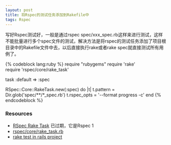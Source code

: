 ```yaml
---
layout: post
title: 将Rspec的测试任务添加到Rakefile中
tags: Rspec
---    
```


写好Rspec测试好，一般是通过rspec spec/xxx_spec.rb这样来进行测试，这样不能批量进行多个spec文件的测试，解决方法是将rspec的测试任务添加了项目根目录中的Rakefile文件中去，以后直接执行rake或者rake spec就直接测试所有用例了。

{% codeblock lang:ruby %}
require "rubygems"
require 'rake'  
require 'rspec/core/rake_task'

task :default => :spec

RSpec::Core::RakeTask.new(:spec) do |t|
  t.pattern = Dir.glob('spec/**/*_spec.rb')
  t.rspec_opts = '--format progress -c'
end
{% endcodeblock %}

### Resources 

+ [RSpec Rake Task](http://lukaszwrobel.pl/blog/rspec-rake-task) 已过期，它是Rspec 1
+ [rspec/core/rake_task.rb](https://github.com/rspec/rspec-core/blob/master/lib/rspec/core/rake_task.rb)   
+ [rake test in rails project](https://github.com/rspec/rspec-rails/blob/master/lib/rspec/rails/tasks/rspec.rake)